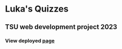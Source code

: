 # Luka's Quizzes

## TSU web development project 2023

### View deployed [page](https://lucasbilbao.github.io/Lukas_Quizzes/)
